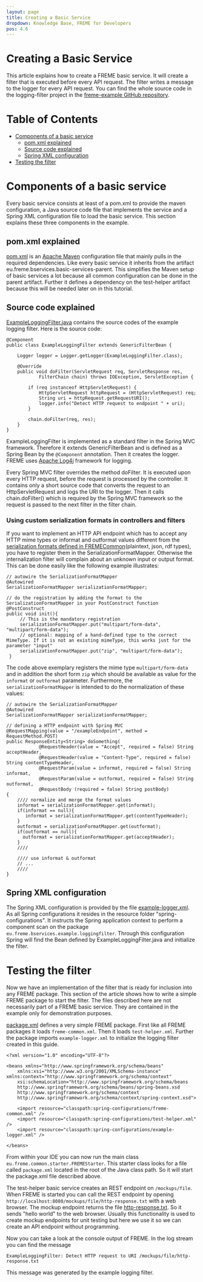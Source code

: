 ```yaml
---
layout: page
title: Creating a Basic Service
dropdown: Knowledge Base, FREME for Developers
pos: 4.6
---
```


# Creating a Basic Service

This article explains how to create a FREME basic service. It will create a filter that is executed before every API request. The filter writes a message to the logger for every API request. You can find the whole source code in the logging-filter project in the [freme-example GitHub repository](https://github.com/freme-project/freme-examples).

# Table of Contents

* [Components of a basic service](#components-of-a-basic-service)
    * [pom.xml explained](#pomxml-explained)
    * [Source code explained](#source-code-explained)
    * [Spring XML configuration](#spring-xml-configuration)
* [Testing the filter](#testing-the-filter)

# Components of a basic service

Every basic service consists at least of a pom.xml to provide the maven configuration, a Java source code file that implements the service and a Spring XML configuration file to load the basic service. This section explains these three components in the example.

## pom.xml explained

[pom.xml](https://github.com/freme-project/freme-examples/blob/master/logging-filter/pom.xml) is an [Apache Maven](https://maven.apache.org/) configuration file that mainly pulls in the required dependencies. Like every basic service it inherits from the artifact eu.freme.bservices.basic-services-parent. This simplifies the Maven setup of basic services a lot because all common configuration can be done in the parent artifact. Further it defines a dependency on the test-helper artifact because this will be needed later on in this tutorial.

## Source code explained

[ExampleLoggingFilter.java](https://github.com/freme-project/freme-examples/blob/master/logging-filter/src/main/java/eu/freme/bservices/example/loggingfilter/ExampleLoggingFilter.java) contains the source codes of the example logging filter. Here is the source code:

```
@Component
public class ExampleLoggingFilter extends GenericFilterBean {

	Logger logger = Logger.getLogger(ExampleLoggingFilter.class);

	@Override
	public void doFilter(ServletRequest req, ServletResponse res,
			FilterChain chain) throws IOException, ServletException {

		if (req instanceof HttpServletRequest) {
			HttpServletRequest httpRequest = (HttpServletRequest) req;
			String uri = httpRequest.getRequestURI();
			logger.info("Detect HTTP request to endpoint " + uri);
		}

		chain.doFilter(req, res);
	}
}
```

ExampleLoggingFilter is implemented as a standard filter in the Spring MVC framework. Therefore it extends GenericFilterBean and is defined as a Spring Bean by the `@Component` annotation. Then it creates the logger. FREME uses [Apache Log4j](http://logging.apache.org/log4j/2.x/) framework for logging.

Every Spring MVC filter overrides the method doFilter. It is executed upon every HTTP request, before the request is processed by the controller. It contains only a short source code that converts the request to an HttpServletRequest and logs the URI to the logger. Then it calls chain.doFilter() which is required by the Spring MVC framework so the request is passed to the next filter in the filter chain.

### Using custom serialization formats in controllers and filters

If you want to implement an HTTP API endpoint which has to accept any HTTP mime types or informat and outformat values different from the [serialization formats defined in FREMECommon](https://github.com/freme-project/FREMECommon/blob/master/src/main/java/eu/freme/common/conversion/SerializationFormatMapper.java#L26-L49)(plaintext, json, rdf types), you have to register them in the SerializationFormatMapper. Otherwise the internalization filter will complain about an unknown input or output format. This can be done easily like the following example illustrates:

```
// autowire the SerializationFormatMapper
@Autowired
SerializationFormatMapper serializationFormatMapper;

// do the registration by adding the format to the SerializationFormatMapper in your PostConstruct function
@PostConstruct
public void init(){
     // This is the mandatory registration
     serializationFormatMapper.put("multipart/form-data", "multipart/form-data");
     // optional: mapping of a hand-defined type to the correct MimeType. If it is not an existing mimeType, this works just for the parameter "input"
     serializationFormatMapper.put("zip", "multipart/form-data");
 }
```

The code above exemplary registers the mime type `multipart/form-data` and in addition the short form `zip` which should be available as value for the `informat` or `outformat` parameter.
Furthermore, the `serializationFormatMapper` is intended to do the normalization of these values:

```
// autowire the SerializationFormatMapper
@Autowired
SerializationFormatMapper serializationFormatMapper;

// defining a HTTP endpoint with Spring MVC
@RequestMapping(value = "/exampleEndpoint", method = RequestMethod.POST)
public ResponseEntity<String> doSomething(
            @RequestHeader(value = "Accept", required = false) String acceptHeader,
            @RequestHeader(value = "Content-Type", required = false) String contentTypeHeader,
            @RequestParam(value = informat, required = false) String informat,
            @RequestParam(value = outformat, required = false) String outformat,
            @RequestBody (required = false) String postBody)
{
    //// normalize and merge the format values
    informat = serializationFormatMapper.get(informat);
    if(informat == null){
       informat = serializationFormatMapper.get(contentTypeHeader);
    }
    outformat = serializationFormatMapper.get(outformat);
    if(outformat == null){
      outformat = serializationFormatMapper.get(acceptHeader);
    }
    ////

    //// use informat & outformat
    // ...
    ////
}
```

## Spring XML configuration

The Spring XML configuration is provided by the file [example-logger.xml](https://github.com/freme-project/freme-examples/blob/master/logging-filter/src/main/resources/spring-configurations/example-logger.xml). As all Spring configurations it resides in the resource folder "spring-configurations". It instructs the Spring application context to perform a component scan on the package `eu.freme.bservices.example.loggingfilter`. Through this configuration Spring will find the Bean defined by ExampleLoggingFilter.java and initialize the filter.

# Testing the filter

Now we have an implementation of the filter that is ready for inclusion into any FREME package. This section of the article shows how to write a simple FREME package to start the filter. The files described here are not necessarily part of a FREME basic service. They are contained in the example only for demonstration purposes.

[package.xml](https://github.com/freme-project/freme-examples/blob/master/logging-filter/src/main/resources/package.xml) defines a very simple FREME package. First like all FREME packages it loads `freme-common.xml`. Then it loads `test-helper.xml`. Further the package imports `example-logger.xml` to initialize the logging filter created in this guide.

```
<?xml version="1.0" encoding="UTF-8"?>

<beans xmlns="http://www.springframework.org/schema/beans"
	xmlns:xsi="http://www.w3.org/2001/XMLSchema-instance" xmlns:context="http://www.springframework.org/schema/context"
	xsi:schemaLocation="http://www.springframework.org/schema/beans
	http://www.springframework.org/schema/beans/spring-beans.xsd
	http://www.springframework.org/schema/context
	http://www.springframework.org/schema/context/spring-context.xsd">

	<import resource="classpath:spring-configurations/freme-common.xml" />
	<import resource="classpath:spring-configurations/test-helper.xml" />
	<import resource="classpath:spring-configurations/example-logger.xml" />

</beans>
```

From within your IDE you can now run the main class `eu.freme.common.starter.FREMEStarter`. This starter class looks for a file called `package.xml` located in the root of the Java class path. So it will start the package.xml file described above.

The test-helper basic service creates an REST endpoint on `/mockups/file`. When FREME is started you can call the REST endpoint by opening `http://localhost:8080/mockups/file/http-response.txt` with a web browser. The mockup endpoint returns the file [http-response.txt](https://github.com/freme-project/freme-examples/blob/master/logging-filter/src/main/resources/mockup-endpoint-data/http-response.txt). So it sends "hello world" to the web browser. Usually this functionality is used to create mockup endpoints for unit testing but here we use it so we can create an API endpoint without programming.

Now you can take a look at the console output of FREME. In the log stream you can find the message
```
ExampleLoggingFilter: Detect HTTP request to URI /mockups/file/http-response.txt
```
This message was generated by the example logging filter.